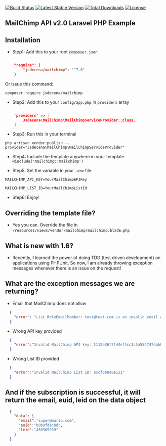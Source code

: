 [![Build Status](https://travis-ci.org/jsdecena/mailchimp.svg?branch=master)](https://travis-ci.org/jsdecena/mailchimp)
[![Latest Stable Version](https://poser.pugx.org/jsdecena/mailchimp/v/stable)](https://packagist.org/packages/jsdecena/mailchimp)
[![Total Downloads](https://poser.pugx.org/jsdecena/mailchimp/downloads)](https://packagist.org/packages/jsdecena/mailchimp)
[![License](https://poser.pugx.org/jsdecena/mailchimp/license)](https://packagist.org/packages/jsdecena/mailchimp)

## MailChimp API v2.0 Laravel PHP Example

## Installation

- Step1: Add this to your root `composer.json` 

```json

	"require": {
	    "jsdecena/mailchimp": "^7.0"
	}
```
Or issue this command:

`composer require jsdecena/mailchimp`

- Step2: Add this to your `config/app.php` in `providers` array

```json

	'providers' => [
	    Jsdecena\MailChimp\MailChimpServiceProvider::class,
	]

```

- Step3: Run this in your terminal

`php artisan vendor:publish --provider="Jsdecena\MailChimp\MailChimpServiceProvider"`

- Step4: Include the template anywhere in your template `@include('mailchimp::mailchimp')`

- Step5: Set the variable in your `.env` file

`MAILCHIMP_API_KEY=YourMailChimpAPIKey`

`MAILCHIMP_LIST_ID=YourMailChimpListId`

- Step6: Enjoy!


## Overriding the template file?


- Yes you can. Override the file in `/resources/views/vendor/mailchimp/mailchimp.blade.php`


## What is new with 1.6?


- Recently, I learned the power of doing TDD (test driven development) on applications using PHPUnit. So now, I am already throwing exception messages whenever there is an issue on the request!

## What are the exception messages we are returning?


- Email that MailChimp does not allow

```json
  {
    "error": "List_RoleEmailMember: test@test.com is an invalid email address and cannot be imported."
  }
```

- Wrong API key provided

```json
  {
    "error":"Invalid MailChimp API key: 1112e36f7f44ef4cc3c5a584747abb05be"
  }
```

- Wrong List ID provided

```json
  {
    "error":"Invalid MailChimp List ID: accf6b0a0e111"
  }
```

## And if the subscription is successful, it will return the email, euid, leid on the data object

```json
  {
    "data": {
      "email":"super@mario.com",
      "euid":"b0b8fdacbd",
      "leid":"430369209"
    }
  }
```